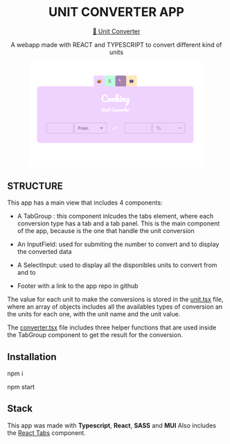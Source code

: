 <div id="header" align="center">
  <h1> UNIT CONVERTER APP </h1>

[🔗 Unit Converter](https://theunitconverter.netlify.app/)

<p>A webapp made with REACT and TYPESCRIPT to convert different kind of units</p>
  </div>

<div align="center">

<img src="public/image-02.png" alt="Unit converter app" width="400"  />
</div>

## STRUCTURE

This app has a main view that includes 4 components:

- A TabGroup : this component inlcudes the tabs element, where each conversion type has a tab and a tab panel. This is the main component of the app, because is the one that handle the unit conversion

- An InputField: used for submiting the number to convert and to display the converted data

- A SelectInput: used to display all the disponibles units to convert from and to

- Footer with a link to the app repo in github

The value for each unit to make the conversions is stored in the [unit.tsx](src/units/unit.tsx) file, where an array of objects includes all the availables types of conversion an the units for each one, with the unit name and the unit value.

The [converter.tsx](src/converter.tsx) file includes three helper functions that are used inside the TabGroup component to get the result for the conversion.

## Installation

npm i

npm start

## Stack

This app was made with **Typescript**, **React**, **SASS** and **MUI**
Also includes the [React Tabs](https://www.npmjs.com/package/react-tabs) component.

